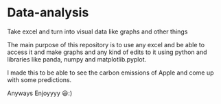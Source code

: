 # Data-analysis

Take excel and turn into visual data like graphs and other things

The main purpose of this repository is to use any excel and be able to access it and make graphs and any kind of edits to it using python and libraries like panda, numpy and matplotlib.pyplot.

I made this to be able to see the carbon emissions of Apple and come up with some predictions.

Anyways Enjoyyyy 😃:)